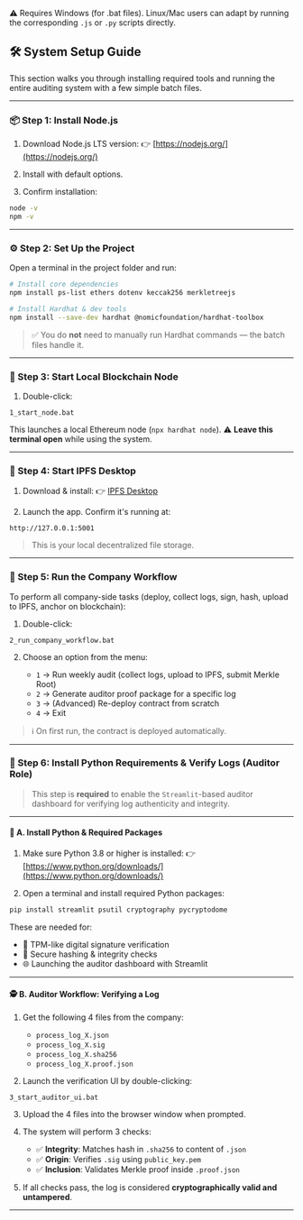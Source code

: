 ⚠️ Requires Windows (for .bat files). Linux/Mac users can adapt by running the corresponding `.js` or `.py` scripts directly.

## 🛠️ System Setup Guide

This section walks you through installing required tools and running the entire auditing system with a few simple batch files.

---

### 📦 Step 1: Install Node.js

1. Download Node.js LTS version:
   👉 [https://nodejs.org/](https://nodejs.org/)

2. Install with default options.

3. Confirm installation:

```bash
node -v
npm -v
```

---

### ⚙️ Step 2: Set Up the Project

Open a terminal in the project folder and run:

```bash
# Install core dependencies
npm install ps-list ethers dotenv keccak256 merkletreejs

# Install Hardhat & dev tools
npm install --save-dev hardhat @nomicfoundation/hardhat-toolbox
```

> ✅ You do **not** need to manually run Hardhat commands — the batch files handle it.

---

### 🔧 Step 3: Start Local Blockchain Node

1. Double-click:

```
1_start_node.bat
```

This launches a local Ethereum node (`npx hardhat node`).
⚠️ **Leave this terminal open** while using the system.

---

### 💾 Step 4: Start IPFS Desktop

1. Download & install:
   👉 [IPFS Desktop](https://docs.ipfs.tech/install/ipfs-desktop/)

2. Launch the app.
   Confirm it's running at:

```
http://127.0.0.1:5001
```

> This is your local decentralized file storage.

---

### 🏢 Step 5: Run the Company Workflow

To perform all company-side tasks (deploy, collect logs, sign, hash, upload to IPFS, anchor on blockchain):

1. Double-click:

```
2_run_company_workflow.bat
```

2. Choose an option from the menu:

   * `1` → Run weekly audit (collect logs, upload to IPFS, submit Merkle Root)
   * `2` → Generate auditor proof package for a specific log
   * `3` → (Advanced) Re-deploy contract from scratch
   * `4` → Exit

> ℹ️ On first run, the contract is deployed automatically.

---

### 🧪 Step 6: Install Python Requirements & Verify Logs (Auditor Role)

> This step is **required** to enable the `Streamlit`-based auditor dashboard for verifying log authenticity and integrity.

---

#### 🧰 A. Install Python & Required Packages

1. Make sure Python 3.8 or higher is installed:
   👉 [https://www.python.org/downloads/](https://www.python.org/downloads/)

2. Open a terminal and install required Python packages:

```bash
pip install streamlit psutil cryptography pycryptodome
```

These are needed for:

* 🧠 TPM-like digital signature verification
* 🔐 Secure hashing & integrity checks
* 🌐 Launching the auditor dashboard with Streamlit

---

#### 🕵️ B. Auditor Workflow: Verifying a Log

1. Get the following 4 files from the company:

   * `process_log_X.json`
   * `process_log_X.sig`
   * `process_log_X.sha256`
   * `process_log_X.proof.json`

2. Launch the verification UI by double-clicking:

```
3_start_auditor_ui.bat
```

3. Upload the 4 files into the browser window when prompted.

4. The system will perform 3 checks:

   * ✅ **Integrity**: Matches hash in `.sha256` to content of `.json`
   * ✅ **Origin**: Verifies `.sig` using `public_key.pem`
   * ✅ **Inclusion**: Validates Merkle proof inside `.proof.json`

5. If all checks pass, the log is considered **cryptographically valid and untampered**.

---
